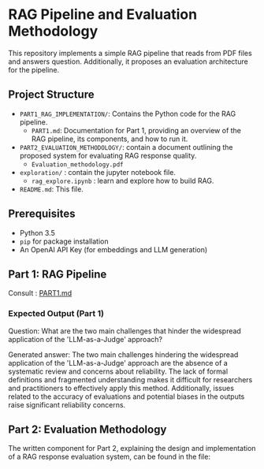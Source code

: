 # RAG Pipeline and Evaluation Methodology 
This repository implements a simple RAG pipeline that reads from PDF files and answers question. Additionally, it proposes an evaluation architecture for the pipeline.


## Project Structure

-   `PART1_RAG_IMPLEMENTATION/`: Contains the Python code for the RAG pipeline.
    -   `PART1.md`: Documentation for Part 1, providing an overview of the RAG pipeline, its components, and how to run it.
-   `PART2_EVALUATION_METHODOLOGY/`: contain a document outlining the proposed system for evaluating RAG response quality.
    -   `Evaluation_methodology.pdf`
-   `exploration/` : contain the jupyter notebook file.
    - `rag_explore.ipynb` : learn and explore how to build RAG.
-   `README.md`: This file.

## Prerequisites

-   Python 3.5
-   `pip` for package installation
-   An OpenAI API Key (for embeddings and LLM generation)

## Part 1: RAG Pipeline

Consult : [PART1.md](https://github.com/marktr11/RAG-Pipeline-LLM-Evaluation/blob/master/PART1_RAG_IMPLEMENTATION/PART1.md)


### Expected Output (Part 1)

Question: What are the two main challenges that hinder the widespread application of the 'LLM-as-a-Judge' approach?

Generated answer: The two main challenges hindering the widespread application of the 'LLM-as-a-Judge' approach are the absence of a systematic review and concerns about reliability. The lack of formal definitions and fragmented understanding makes it difficult for researchers and practitioners to effectively apply this method. Additionally, issues related to the accuracy of evaluations and potential biases in the outputs raise significant reliability concerns.


## Part 2: Evaluation Methodology

The written component for Part 2, explaining the design and implementation of a RAG response evaluation system, can be found in the file:

